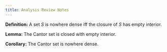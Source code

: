 ```yaml
---
title: Analysis Review Notes
---
```




**Definition:**
A set $S$ is nowhere dense iff the closure of $S$ has empty interior.

**Lemma:**
The Cantor set is closed with empty interior.

**Corollary:**
The Cantor set is nowhere dense.

